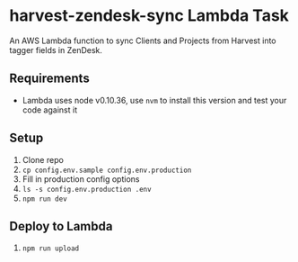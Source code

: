 # harvest-zendesk-sync Lambda Task

An AWS Lambda function to sync Clients and Projects from Harvest into tagger fields in ZenDesk.

## Requirements

* Lambda uses node v0.10.36, use `nvm` to install this version and test your code against it

## Setup

1. Clone repo
2. `cp config.env.sample config.env.production`
3. Fill in production config options
4. `ls -s config.env.production .env`
5. `npm run dev`

## Deploy to Lambda

1. `npm run upload`
